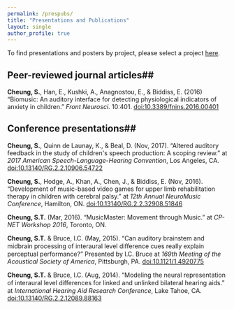 ```yaml
---
permalink: /prespubs/
title: "Presentations and Publications"
layout: single
author_profile: true
---
```

To find presentations and posters by project, please select a project [here](/research/).

## Peer-reviewed journal articles##
**Cheung, S.**, Han, E., Kushki, A., Anagnostou, E., & Biddiss, E. (2016) “Biomusic: An auditory
interface for detecting physiological indicators of anxiety in children.” *Front Neurosci*. 10:401. [doi:10.3389/fnins.2016.00401](dx.doi.org/10.3389/fnins.2016.00401)

## Conference presentations##
**Cheung, S.**, Quinn de Launay, K., & Beal, D. (Nov, 2017). “Altered auditory feedback in the study of children's speech production: A scoping review.” at *2017 American Speech-Language-Hearing Convention*, Los Angeles, CA. [doi:10.13140/RG.2.2.10906.54722](dx.doi.org/10.13140/RG.2.2.10906.54722)

**Cheung, S.**, Hodge, A., Khan, A., Chen, J., & Biddiss, E. (Nov, 2016). “Development of music-based video games for upper limb rehabilitation therapy in children with cerebral palsy.” at *12th Annual NeuroMusic Conference*, Hamilton, ON. [doi:10.13140/RG.2.2.32908.51846](dx.doi.org/10.13140/RG.2.2.32908.51846)

**Cheung, S.T.** (Mar, 2016). “MusicMaster: Movement through Music.” at *CP-NET Workshop 2016*, Toronto, ON.

**Cheung, S.T.** & Bruce, I.C. (May, 2015). “Can auditory brainstem and midbrain processing of interaural level diﬀerence cues really explain perceptual performance?” Presented by I.C. Bruce at *169th Meeting of the Acoustical Society of America*, Pittsburgh, PA. [doi:10.1121/1.4920775](dx.doi.org/10.1121/1.4920775)

**Cheung, S.T.** & Bruce, I.C. (Aug, 2014). “Modeling the neural representation of interaural level diﬀerences for linked and unlinked bilateral hearing aids.” at *International Hearing Aid Research Conference*, Lake Tahoe, CA. [doi:10.13140/RG.2.2.12089.88163](dx.doi.org/10.13140/RG.2.2.12089.88163)
